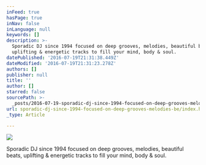 ```yaml
---
inFeed: true
hasPage: true
inNav: false
inLanguage: null
keywords: []
description: >-
  Sporadic DJ since 1994 focused on deep grooves, melodies, beautiful beats,
  uplifting & energetic tracks to fill your mind, body & soul. 
datePublished: '2016-07-19T21:31:38.449Z'
dateModified: '2016-07-19T21:31:23.278Z'
authors: []
publisher: null
title: ''
author: []
starred: false
sourcePath: >-
  _posts/2016-07-19-sporadic-dj-since-1994-focused-on-deep-grooves-melodies-be.md
url: sporadic-dj-since-1994-focused-on-deep-grooves-melodies-be/index.html
_type: Article

---
```

![](https://the-grid-user-content.s3-us-west-2.amazonaws.com/013d5e14-b92c-4ec6-9e37-9a896be13aba.jpg)

Sporadic DJ since 1994 focused on deep grooves, melodies, beautiful beats, uplifting & energetic tracks to fill your mind, body & soul.